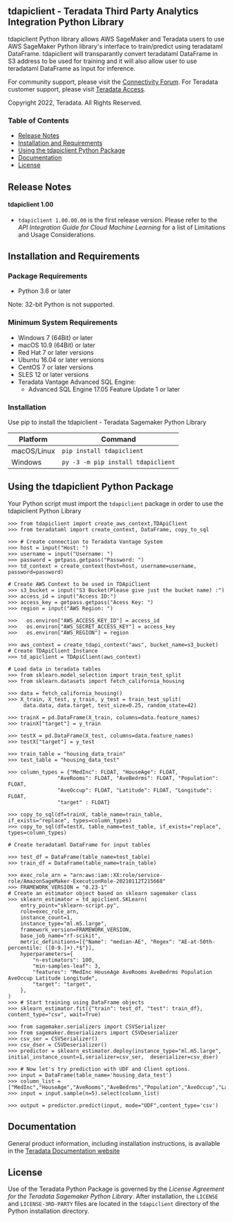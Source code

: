 ## tdapiclient - Teradata Third Party Analytics Integration Python Library

 tdapiclient Python library allows AWS SageMaker and Teradata users to use AWS SageMaker Python library's interface to train/predict using teradataml DataFrame. tdapiclient will transparantly convert teradataml DataFrame in S3 address to be used for training and it will also allow user to use teradataml DataFrame as input for inference.

For community support, please visit the [Connectivity Forum](http://community.teradata.com/t5/Tools/bd-p/DevXToolsBoard).
For Teradata customer support, please visit [Teradata Access](https://access.teradata.com/).

Copyright 2022, Teradata. All Rights Reserved.

### Table of Contents
- [Release Notes](#release-notes)
- [Installation and Requirements](#installation-and-requirements)
- [Using the tdapiclient Python Package](#using-the-tdapiclient-python-package)
- [Documentation](#documentation)
- [License](#license)

## Release Notes
#### tdapiclient 1.00
* `tdapiclient 1.00.00.00` is the first release version. Please refer to the _API Integration Guide for Cloud Machine Learning_ for a list of Limitations and Usage Considerations.

## Installation and Requirements

### Package Requirements
* Python 3.6 or later

Note: 32-bit Python is not supported.

### Minimum System Requirements
* Windows 7 (64Bit) or later
* macOS 10.9 (64Bit) or later
* Red Hat 7 or later versions
* Ubuntu 16.04 or later versions
* CentOS 7 or later versions
* SLES 12 or later versions
* Teradata Vantage Advanced SQL Engine:
    * Advanced SQL Engine 17.05 Feature Update 1 or later

### Installation

Use pip to install the tdapiclient - Teradata Sagemaker Python Library

Platform       | Command
-------------- | ---
macOS/Linux    | `pip install tdapiclient`
Windows        | `py -3 -m pip install tdapiclient`

## Using the tdapiclient Python Package

Your Python script must import the `tdapiclient` package in order to use the tdapiclient Python Library
```
>>> from tdapiclient import create_aws_context,TDApiClient
>>> from teradataml import create_context, DataFrame, copy_to_sql

>>> # Create connection to Teradata Vantage System
>>> host = input("Host: ")
>>> username = input("Username: ")
>>> password = getpass.getpass("Password: ")
>>> td_context = create_context(host=host, username=username, password=password)

# Create AWS Context to be used in TDApiClient
>>> s3_bucket = input("S3 Bucket(Please give just the bucket name) :")
>>> access_id = input("Access ID:")
>>> access_key = getpass.getpass("Acess Key: ")
>>> region = input("AWS Region: ")

>>>   os.environ["AWS_ACCESS_KEY_ID"] = access_id
>>>   os.environ["AWS_SECRET_ACCESS_KEY"] = access_key
>>>   os.environ["AWS_REGION"] = region

>>> aws_context = create_tdapi_context("aws", bucket_name=s3_bucket)
# Create TDApiClient Instance
>>> td_apiclient = TDApiClient(aws_context)

# Load data in teradata tables
>>> from sklearn.model_selection import train_test_split
>>> from sklearn.datasets import fetch_california_housing

>>> data = fetch_california_housing()
>>> X_train, X_test, y_train, y_test = train_test_split(
     data.data, data.target, test_size=0.25, random_state=42)

>>> trainX = pd.DataFrame(X_train, columns=data.feature_names)
>>> trainX["target"] = y_train

>>> testX = pd.DataFrame(X_test, columns=data.feature_names)
>>> testX["target"] = y_test

>>> train_table = "housing_data_train"
>>> test_table = "housing_data_test"

>>> column_types = {"MedInc": FLOAT, "HouseAge": FLOAT,
                "AveRooms": FLOAT, "AveBedrms": FLOAT, "Population": FLOAT,
                "AveOccup": FLOAT, "Latitude": FLOAT, "Longitude": FLOAT,
                "target" : FLOAT}

>>> copy_to_sql(df=trainX, table_name=train_table, if_exists="replace", types=column_types)
>>> copy_to_sql(df=testX, table_name=test_table, if_exists="replace", types=column_types)

# Create teradataml DataFrame for input tables

>>> test_df = DataFrame(table_name=test_table)
>>> train_df = DataFrame(table_name=train_table)

>>> exec_role_arn = "arn:aws:iam::XX:role/service-role/AmazonSageMaker-ExecutionRole-20210112T215668"
>>> FRAMEWORK_VERSION = "0.23-1"
# Create an estimator object based on sklearn sagemaker class
>>> sklearn_estimator = td_apiclient.SKLearn(
    entry_point="sklearn-script.py",
    role=exec_role_arn,
    instance_count=1,
    instance_type="ml.m5.large",
    framework_version=FRAMEWORK_VERSION,
    base_job_name="rf-scikit",
    metric_definitions=[{"Name": "median-AE", "Regex": "AE-at-50th-percentile: ([0-9.]+).*$"}],
    hyperparameters={
        "n-estimators": 100,
        "min-samples-leaf": 3,
        "features": "MedInc HouseAge AveRooms AveBedrms Population AveOccup Latitude Longitude",
        "target": "target",
    },
)
>>> # Start training using DataFrame objects
>>> sklearn_estimator.fit({"train": test_df, "test": train_df}, content_type="csv", wait=True)

>>> from sagemaker.serializers import CSVSerializer
>>> from sagemaker.deserializers import CSVDeserializer
>>> csv_ser = CSVSerializer()
>>> csv_dser = CSVDeserializer()
>>> predictor = sklearn_estimator.deploy(instance_type="ml.m5.large", initial_instance_count=1,serializer=csv_ser,  deserializer=csv_dser)

>>> # Now let's try prediction with UDF and Client options.
>>> input = DataFrame(table_name='housing_data_test')
>>> column_list = ["MedInc","HouseAge","AveRooms","AveBedrms","Population","AveOccup","Latitude","Longitude"]
>>> input = input.sample(n=5).select(column_list)

>>> output = predictor.predict(input, mode="UDF",content_type='csv')

```

## Documentation

General product information, including installation instructions, is available in the [Teradata Documentation website](https://docs.teradata.com/)

## License

Use of the Teradata Python Package is governed by the *License Agreement for the Teradata Sagemaker Python Library*.
After installation, the `LICENSE` and `LICENSE-3RD-PARTY` files are located in the `tdapiclient` directory of the Python installation directory.


